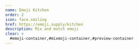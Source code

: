 ```yaml
---
name: Emoji Kitchen
order: 2
icon: face.smiling
href: https://emoji.supply/kitchen
description: Mix and match emoji
clear: >
  #emoji-container,#mixmoji-container,#preview-container
---
```

        